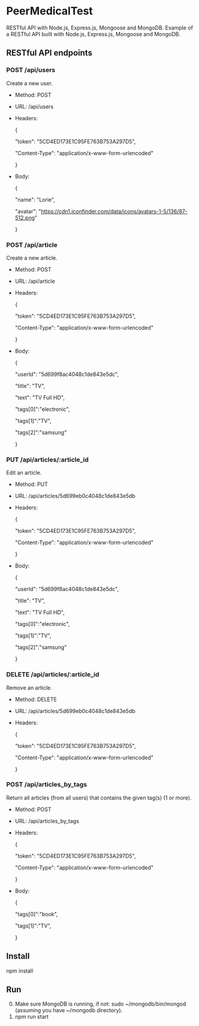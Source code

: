 # PeerMedicalTest

RESTful API with Node.js, Express.js, Mongoose and MongoDB.
Example of a RESTful API built with Node.js, Express.js, Mongoose and MongoDB.

## RESTful API endpoints

### POST /api/users
Create a new user.

- Method: POST
- URL: /api/users
- Headers:

    {

    "token": "5CD4ED173E1C95FE763B753A297D5",

    "Content-Type": "application/x-www-form-urlencoded"

    }

- Body:

    {

    "name": "Lorie",

    "avatar": "https://cdn1.iconfinder.com/data/icons/avatars-1-5/136/87-512.png"

    }



### POST /api/article
Create a new article.

- Method: POST
- URL: /api/article
- Headers:

    {

    "token": "5CD4ED173E1C95FE763B753A297D5",

    "Content-Type": "application/x-www-form-urlencoded"

    }

- Body:

    {

    "userId": "5d699f8ac4048c1de843e5dc",

    "title": "TV",
    
    "text": "TV Full HD",
    
    "tags[0]":"electronic",
    
    "tags[1]":"TV",
    
    "tags[2]":"samsung"
    
    }


### PUT /api/articles/:article_id
Edit an article.

- Method: PUT
- URL: /api/articles/5d699eb0c4048c1de843e5db
- Headers:

    {

    "token": "5CD4ED173E1C95FE763B753A297D5",

    "Content-Type": "application/x-www-form-urlencoded"

    }

- Body:

    {

    "userId": "5d699f8ac4048c1de843e5dc",

    "title": "TV",
    
    "text": "TV Full HD",
    
    "tags[0]":"electronic",
    
    "tags[1]":"TV",
    
    "tags[2]":"samsung"
    
    }
    
    

### DELETE /api/articles/:article_id
Remove an article.

- Method: DELETE
- URL: /api/articles/5d699eb0c4048c1de843e5db
- Headers:

    {

    "token": "5CD4ED173E1C95FE763B753A297D5",

    "Content-Type": "application/x-www-form-urlencoded"

    }
   


### POST /api/articles_by_tags
Return all articles (from all users) that contains the given tag(s) (1 or more).

- Method: POST
- URL: /api/articles_by_tags
- Headers:

    {

    "token": "5CD4ED173E1C95FE763B753A297D5",

    "Content-Type": "application/x-www-form-urlencoded"

    }

- Body:

    {
    
    "tags[0]":"book",
    
    "tags[1]":"TV",
    
    }

    
## Install
npm install

## Run
0. Make sure MongoDB is running, if not: sudo ~/mongodb/bin/mongod (assuming you have ~/mongodb directory).
1. npm run start
